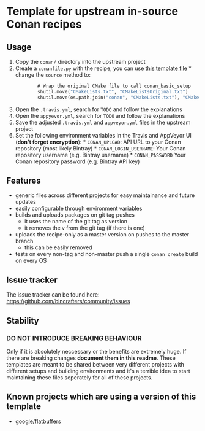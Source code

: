 # Template for upstream in-source Conan recipes

## Usage
  1. Copy the `conan/` directory into the upstream project
  2. Create a `conanfile.py` with the recipe, you can use [this template file](https://github.com/bincrafters/conan-templates/blob/master/conanfile.py)
    * change the `source` method to:
      ```     def source(self):
              # Wrap the original CMake file to call conan_basic_setup
              shutil.move("CMakeLists.txt", "CMakeListsOriginal.txt")
              shutil.move(os.path.join("conan", "CMakeLists.txt"), "CMakeLists.txt")
      ```
  3. Open the `.travis.yml`, search for `TODO` and follow the explanations
  4. Open the `appyevor.yml`, search for `TODO` and follow the explanations
  5. Save the adjusted `.travis.yml` and `appveyor.yml` files in the upstream project
  6. Set the following environment variables in the Travis and AppVeyor UI (**don't forget encryption**):
    * `CONAN_UPLOAD`: API URL to your Conan repository (most likely Bintray)
    * `CONAN_LOGIN_USERNAME`: Your Conan repository username (e.g. Bintray username)
    * `CONAN_PASSWORD` Your Conan repository password (e.g. Bintray API key)

## Features
  * generic files across different projects for easy maintainance and future updates
  * easily configurable through environment variables
  * builds and uploads packages on git tag pushes
    * it uses the name of the git tag as version
    * it removes the `v` from the git tag (if there is one)
  * uploads the recipe-only as a master version on pushes to the master branch
    * this can be easily removed
  * tests on every non-tag and non-master push a single `conan create` build on every OS


## Issue tracker
The issue tracker can be found here: https://github.com/bincrafters/community/issues

## Stability
### DO NOT INTRODUCE BREAKING BEHAVIOUR
Only if it is absolutely neccessary or the benefits are extremely huge. If there are breaking changes **document them in this readme**. These templates are meant to be shared between very different projects with different setups and building environments and it's a terrible idea to start maintaining these files seperately for all of these projects.


## Known projects which are using a version of this template
  * [google/flatbuffers](https://github.com/google/flatbuffers)
